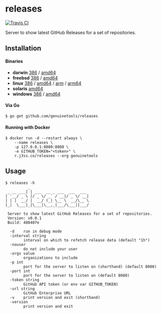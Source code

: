 # releases

[![Travis CI](https://travis-ci.org/genuinetools/releases.svg?branch=master)](https://travis-ci.org/genuinetools/releases)

Server to show latest GitHub Releases for a set of repositories.

## Installation

#### Binaries

- **darwin** [386](https://github.com/genuinetools/releases/releases/download/v0.0.1/releases-darwin-386) / [amd64](https://github.com/genuinetools/releases/releases/download/v0.0.1/releases-darwin-amd64)
- **freebsd** [386](https://github.com/genuinetools/releases/releases/download/v0.0.1/releases-freebsd-386) / [amd64](https://github.com/genuinetools/releases/releases/download/v0.0.1/releases-freebsd-amd64)
- **linux** [386](https://github.com/genuinetools/releases/releases/download/v0.0.1/releases-linux-386) / [amd64](https://github.com/genuinetools/releases/releases/download/v0.0.1/releases-linux-amd64) / [arm](https://github.com/genuinetools/releases/releases/download/v0.0.1/releases-linux-arm) / [arm64](https://github.com/genuinetools/releases/releases/download/v0.0.1/releases-linux-arm64)
- **solaris** [amd64](https://github.com/genuinetools/releases/releases/download/v0.0.1/releases-solaris-amd64)
- **windows** [386](https://github.com/genuinetools/releases/releases/download/v0.0.1/releases-windows-386) / [amd64](https://github.com/genuinetools/releases/releases/download/v0.0.1/releases-windows-amd64)

#### Via Go

```bash
$ go get github.com/genuinetools/releases
```

#### Running with Docker

```console
$ docker run -d --restart always \
    --name releases \
    -p 127.0.0.1:8080:8080 \
    -e GITHUB_TOKEN="<token>" \
    r.j3ss.co/releases --org genuinetools
```

## Usage

```console
$ releases -h
          _
 _ __ ___| | ___  __ _ ___  ___  ___
| '__/ _ \ |/ _ \/ _` / __|/ _ \/ __|
| | |  __/ |  __/ (_| \__ \  __/\__ \
|_|  \___|_|\___|\__,_|___/\___||___/

 Server to show latest GitHub Releases for a set of repositories.
 Version: v0.0.1
 Build: 488407e

  -d    run in debug mode
  -interval string
        interval on which to refetch release data (default "1h")
  -nouser
        do not include your user
  -orgs value
        organizations to include
  -p int
        port for the server to listen on (shorthand) (default 8080)
  -port int
        port for the server to listen on (default 8080)
  -token string
        GitHub API token (or env var GITHUB_TOKEN)
  -url string
        GitHub Enterprise URL
  -v    print version and exit (shorthand)
  -version
        print version and exit
```
